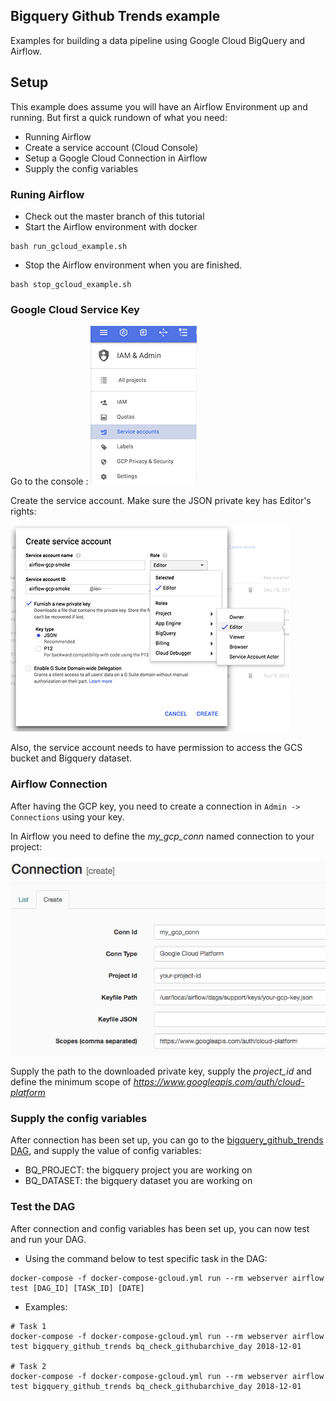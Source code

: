 Bigquery Github Trends example
---

Examples for building a data pipeline using Google Cloud BigQuery and Airflow.

## Setup

This example does assume you will have an Airflow Environment up and running. But first
a quick rundown of what you need:

* Running Airflow
* Create a service account (Cloud Console)
* Setup a Google Cloud Connection in Airflow
* Supply the config variables

### Runing Airflow

- Check out the master branch of this tutorial
- Start the Airflow environment with docker

```
bash run_gcloud_example.sh
```

- Stop the Airflow environment when you are finished.

```
bash stop_gcloud_example.sh
```

### Google Cloud Service Key

Go to the console :
![console](img/console_service_account.png?raw=true)

Create the service account. Make sure the JSON private key has Editor's rights:

![console](img/create_service_account.png?raw=true)

Also, the service account needs to have permission to access the GCS bucket and Bigquery dataset.

### Airflow Connection

After having the GCP key, you need to create a connection in `Admin -> Connections` using your key.

In Airflow you need to define the *my_gcp_conn* named connection to your project:

![console](img/airflow_connection.png?raw=true)

Supply the path to the downloaded private key, supply the *project_id* and define the
minimum scope of *https://www.googleapis.com/auth/cloud-platform*

### Supply the config variables

After connection has been set up, you can go to the [bigquery_github_trends DAG](../../gcloud-example/bigquery_github/bigquery_github_trends.py), and supply the value of config variables:
- BQ_PROJECT: the bigquery project you are working on
- BQ_DATASET: the bigquery dataset you are working on

### Test the DAG

After connection and config variables has been set up, you can now test and run your DAG. 

- Using the command below to test specific task in the DAG:

```
docker-compose -f docker-compose-gcloud.yml run --rm webserver airflow test [DAG_ID] [TASK_ID] [DATE]
```

- Examples: 

```
# Task 1
docker-compose -f docker-compose-gcloud.yml run --rm webserver airflow test bigquery_github_trends bq_check_githubarchive_day 2018-12-01

# Task 2
docker-compose -f docker-compose-gcloud.yml run --rm webserver airflow test bigquery_github_trends bq_check_githubarchive_day 2018-12-01
```
